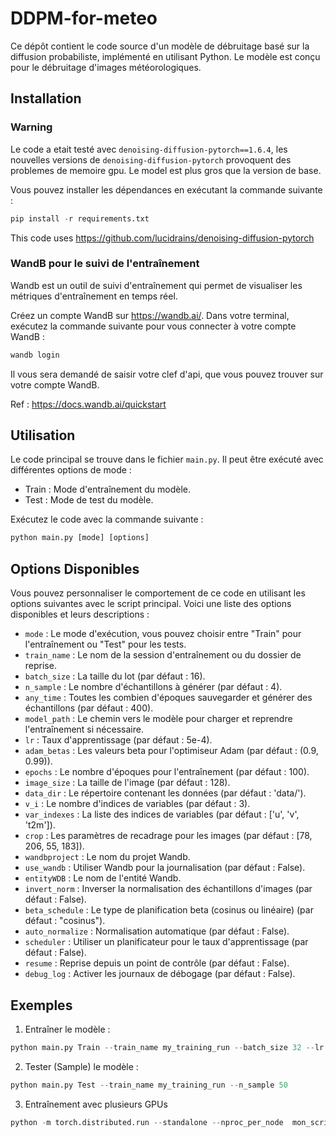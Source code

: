 # DDPM-for-meteo

Ce dépôt contient le code source d'un modèle de débruitage basé sur la diffusion probabiliste, implémenté en utilisant Python. Le modèle est conçu pour le débruitage d'images météorologiques.



## Installation
### Warning

Le code a etait testé avec `denoising-diffusion-pytorch==1.6.4`, les nouvelles versions de `denoising-diffusion-pytorch` provoquent des problemes de memoire gpu. 
Le model est plus gros que la version de base.


Vous pouvez installer les dépendances en exécutant la commande suivante :

```python
pip install -r requirements.txt
```

This code uses https://github.com/lucidrains/denoising-diffusion-pytorch

### WandB pour le suivi de l'entraînement

Wandb est un outil de suivi d'entraînement qui permet de visualiser les métriques d'entraînement en temps réel.

Créez un compte WandB sur https://wandb.ai/.
Dans votre terminal, exécutez la commande suivante pour vous connecter à votre compte WandB :
```bash
wandb login
```

Il vous sera demandé de saisir votre clef d'api, que vous pouvez trouver sur votre compte WandB.

Ref : https://docs.wandb.ai/quickstart

## Utilisation

Le code principal se trouve dans le fichier `main.py`. Il peut être exécuté avec différentes options de mode :

- Train : Mode d'entraînement du modèle.
- Test : Mode de test du modèle.

Exécutez le code avec la commande suivante :

```python
python main.py [mode] [options]
```

## Options Disponibles

Vous pouvez personnaliser le comportement de ce code en utilisant les options suivantes avec le script principal. Voici une liste des options disponibles et leurs descriptions :

- `mode` : Le mode d'exécution, vous pouvez choisir entre "Train" pour l'entraînement ou "Test" pour les tests.
- `train_name` : Le nom de la session d'entraînement ou du dossier de reprise.
- `batch_size` : La taille du lot (par défaut : 16).
- `n_sample` : Le nombre d'échantillons à générer (par défaut : 4).
- `any_time` : Toutes les combien d'époques sauvegarder et générer des échantillons (par défaut : 400).
- `model_path` : Le chemin vers le modèle pour charger et reprendre l'entraînement si nécessaire.
- `lr` : Taux d'apprentissage (par défaut : 5e-4).
- `adam_betas` : Les valeurs beta pour l'optimiseur Adam (par défaut : (0.9, 0.99)).
- `epochs` : Le nombre d'époques pour l'entraînement (par défaut : 100).
- `image_size` : La taille de l'image (par défaut : 128).
- `data_dir` : Le répertoire contenant les données (par défaut : 'data/').
- `v_i` : Le nombre d'indices de variables (par défaut : 3).
- `var_indexes` : La liste des indices de variables (par défaut : ['u', 'v', 't2m']).
- `crop` : Les paramètres de recadrage pour les images (par défaut : [78, 206, 55, 183]).
- `wandbproject` : Le nom du projet Wandb.
- `use_wandb` : Utiliser Wandb pour la journalisation (par défaut : False).
- `entityWDB` : Le nom de l'entité Wandb.
- `invert_norm` : Inverser la normalisation des échantillons d'images (par défaut : False).
- `beta_schedule` : Le type de planification beta (cosinus ou linéaire) (par défaut : "cosinus").
- `auto_normalize` : Normalisation automatique (par défaut : False).
- `scheduler` : Utiliser un planificateur pour le taux d'apprentissage (par défaut : False).
- `resume` : Reprise depuis un point de contrôle (par défaut : False).
- `debug_log` : Activer les journaux de débogage (par défaut : False).


## Exemples

1. Entraîner le modèle :


```python
python main.py Train --train_name my_training_run --batch_size 32 --lr 1e-4 --epochs 50
```

2. Tester (Sample) le modèle :


```python
python main.py Test --train_name my_training_run --n_sample 50
```

3. Entraînement avec plusieurs GPUs 
```python
python -m torch.distributed.run --standalone --nproc_per_node  mon_script.py Train --train_name my_training_run --batch_size 32 --lr 0.001 --epochs 50
```
